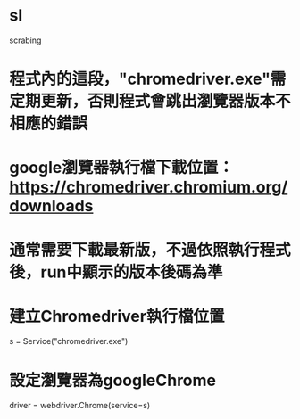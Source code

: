 # sl
scrabing

# 程式內的這段，"chromedriver.exe"需定期更新，否則程式會跳出瀏覽器版本不相應的錯誤
# google瀏覽器執行檔下載位置：https://chromedriver.chromium.org/downloads
# 通常需要下載最新版，不過依照執行程式後，run中顯示的版本後碼為準

# 建立Chromedriver執行檔位置
s = Service("chromedriver.exe")

# 設定瀏覽器為googleChrome
driver = webdriver.Chrome(service=s)
